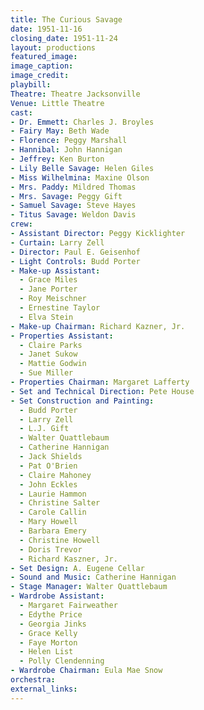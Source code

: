 ```yaml
---
title: The Curious Savage
date: 1951-11-16
closing_date: 1951-11-24
layout: productions
featured_image:
image_caption:
image_credit:
playbill:
Theatre: Theatre Jacksonville
Venue: Little Theatre
cast:
- Dr. Emmett: Charles J. Broyles
- Fairy May: Beth Wade
- Florence: Peggy Marshall
- Hannibal: John Hannigan
- Jeffrey: Ken Burton
- Lily Belle Savage: Helen Giles
- Miss Wilhelmina: Maxine Olson
- Mrs. Paddy: Mildred Thomas
- Mrs. Savage: Peggy Gift
- Samuel Savage: Steve Hayes
- Titus Savage: Weldon Davis
crew:
- Assistant Director: Peggy Kicklighter
- Curtain: Larry Zell
- Director: Paul E. Geisenhof
- Light Controls: Budd Porter
- Make-up Assistant:
  - Grace Miles
  - Jane Porter
  - Roy Meischner
  - Ernestine Taylor
  - Elva Stein
- Make-up Chairman: Richard Kazner, Jr.
- Properties Assistant:
  - Claire Parks
  - Janet Sukow
  - Mattie Godwin
  - Sue Miller
- Properties Chairman: Margaret Lafferty
- Set and Technical Direction: Pete House
- Set Construction and Painting:
  - Budd Porter
  - Larry Zell
  - L.J. Gift
  - Walter Quattlebaum
  - Catherine Hannigan
  - Jack Shields
  - Pat O'Brien
  - Claire Mahoney
  - John Eckles
  - Laurie Hammon
  - Christine Salter
  - Carole Callin
  - Mary Howell
  - Barbara Emery
  - Christine Howell
  - Doris Trevor
  - Richard Kaszner, Jr.
- Set Design: A. Eugene Cellar
- Sound and Music: Catherine Hannigan
- Stage Manager: Walter Quattlebaum
- Wardrobe Assistant:
  - Margaret Fairweather
  - Edythe Price
  - Georgia Jinks
  - Grace Kelly
  - Faye Morton
  - Helen List
  - Polly Clendenning
- Wardrobe Chairman: Eula Mae Snow
orchestra:
external_links:
---
```


